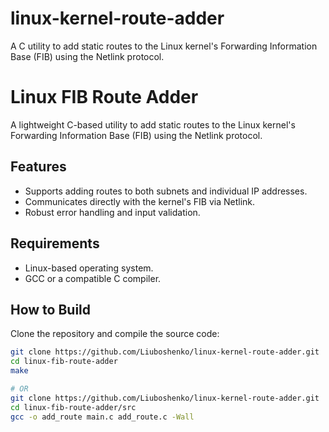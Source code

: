# linux-kernel-route-adder
A C utility to add static routes to the Linux kernel's Forwarding Information Base (FIB) using the Netlink protocol.

# Linux FIB Route Adder

A lightweight C-based utility to add static routes to the Linux kernel's Forwarding Information Base (FIB) using the Netlink protocol.

## Features
- Supports adding routes to both subnets and individual IP addresses.
- Communicates directly with the kernel's FIB via Netlink.
- Robust error handling and input validation.

## Requirements
- Linux-based operating system.
- GCC or a compatible C compiler.

## How to Build
Clone the repository and compile the source code:
```bash
git clone https://github.com/Liuboshenko/linux-kernel-route-adder.git
cd linux-fib-route-adder
make

# OR
git clone https://github.com/Liuboshenko/linux-kernel-route-adder.git
cd linux-fib-route-adder/src
gcc -o add_route main.c add_route.c -Wall
```